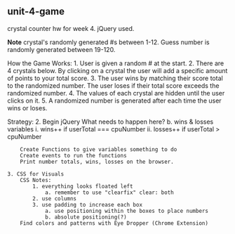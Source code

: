 ## unit-4-game
crystal counter hw for week 4. jQuery used. 

**Note**
    crystal's randomly generated #s between 1-12.
    Guess number is randomly generated between 19-120.

How the Game Works: 
    1. User is given a random # at the start.
    2. There are 4 crystals below. By clicking on a crystal the user will add a specific amount of points to your total score. 
    3. The user wins by matching their score total to the randomized number. The user loses if their total score exceeds the randomized number. 
    4. The values of each crystal are hidden until the user clicks on it.
    5. A randomized number is generated after each time the user wins or loses.

Strategy: 
    <!-- 1. Create HTML with key words:
        a. set up structure and words. 
        b. find crystal images. -->
    2. Begin jQuery
        What needs to happen here?
            <!-- a. create a variable the cpu randomized number -->
                <!-- i. randomized number set using (using math.Floor(math.Random) * range(which here is 19-120)) -->
                <!-- ii. use: function getRandomInt(min, max){
                        return Math.floor(Math.random() * (max - min + 1)) + min;
                } -->
            b. wins & losses variables
                i. wins++ if userTotal === cpuNumber
                ii. losses++ if userTotal > cpuNumber
            <!-- c. create variables for each crystal -->
                <!-- i. each crystal should be assigned a randomized number (using math.Floor(math.Random) * range(which here is 1-12)) -->
                <!-- ii. select HTML class & use .on("click" function()) -->
                    <!-- *. inside callback function, increase userTotal by added the selected varaible to the previous userTotal -->
         
        Create Functions to give variables something to do
        Create events to run the functions
        Print number totals, wins, losses on the browser.            
    
    3. CSS for Visuals
        CSS Notes:
            1. everything looks floated left 
                a. remember to use "clearfix" clear: both
            2. use columns
            3. use padding to increase each box
                a. use positioning within the boxes to place numbers
                b. absolute positioning(?)
        Find colors and patterns with Eye Dropper (Chrome Extension)